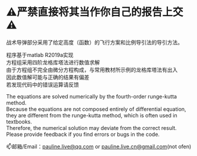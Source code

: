 # ⚠严禁直接将其当作你自己的报告上交⚠

战术导弹部分采用了给定高度（函数）的飞行方案和比例导引法的导引方法。

程序基于matlab R2019a实现  
方程组采用四阶龙格库塔法进行数值求解  
由于方程组不完全由微分方程构成，与常用教材所示例的龙格库塔法有出入  
因此数值解可能与正确的结果有偏差  
若发现代码中的错误运算请反馈

The equations are solved numerically by the fourth-order runge-kutta method.  
Because the equations are not composed entirely of differential equation, they are different from the runge-kutta method, which is often used in textbooks.  
Therefore, the numerical solution may deviate from the correct result.  
Please provide feedback if you find errors or bugs in the code.

📫邮箱/Email：pauline.live@qq.com or pauline.live.cn@gmail.com(not ofen)
